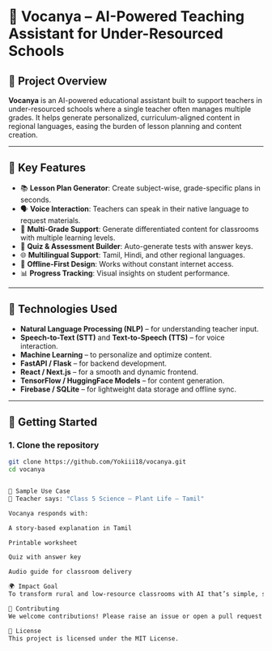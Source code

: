 # 🌟 Vocanya – AI-Powered Teaching Assistant for Under-Resourced Schools

## 📌 Project Overview
**Vocanya** is an AI-powered educational assistant built to support teachers in under-resourced schools where a single teacher often manages multiple grades. It helps generate personalized, curriculum-aligned content in regional languages, easing the burden of lesson planning and content creation.

---

## 🎯 Key Features
- 📚 **Lesson Plan Generator**: Create subject-wise, grade-specific plans in seconds.
- 🗣️ **Voice Interaction**: Teachers can speak in their native language to request materials.
- 🏫 **Multi-Grade Support**: Generate differentiated content for classrooms with multiple learning levels.
- 🧪 **Quiz & Assessment Builder**: Auto-generate tests with answer keys.
- 🌐 **Multilingual Support**: Tamil, Hindi, and other regional languages.
- 📶 **Offline-First Design**: Works without constant internet access.
- 📊 **Progress Tracking**: Visual insights on student performance.

---

## 🧠 Technologies Used
- **Natural Language Processing (NLP)** – for understanding teacher input.
- **Speech-to-Text (STT)** and **Text-to-Speech (TTS)** – for voice interaction.
- **Machine Learning** – to personalize and optimize content.
- **FastAPI / Flask** – for backend development.
- **React / Next.js** – for a smooth and dynamic frontend.
- **TensorFlow / HuggingFace Models** – for content generation.
- **Firebase / SQLite** – for lightweight data storage and offline sync.

---

## 🚀 Getting Started

### 1. Clone the repository
```bash
git clone https://github.com/Yokiii18/vocanya.git
cd vocanya


🧪 Sample Use Case
🎤 Teacher says: "Class 5 Science – Plant Life – Tamil"

Vocanya responds with:

A story-based explanation in Tamil

Printable worksheet

Quiz with answer key

Audio guide for classroom delivery

🌍 Impact Goal
To transform rural and low-resource classrooms with AI that’s simple, smart, and speaks the local language—empowering teachers and uplifting every student.

🤝 Contributing
We welcome contributions! Please raise an issue or open a pull request to collaborate.

📄 License
This project is licensed under the MIT License.
